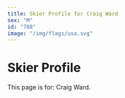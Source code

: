```yaml
---
title: Skier Profile for Craig Ward
sex: "M"
id: "788"
image: "/img/flags/usa.svg" 
---
```


# Skier Profile

This page is for: Craig Ward.
    